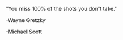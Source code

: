 "You miss 100% of the shots you don't take." 

-Wayne Gretzky

  -Michael Scott
<!---
antonjadees/antonjadees is a ✨ special ✨ repository because its `README.md` (this file) appears on your GitHub profile.
You can click the Preview link to take a look at your changes.
--->

